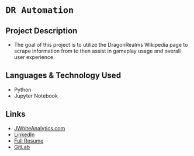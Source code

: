 # `DR Automation`

## Project Description

-  The goal of this project is to utilize the DragonRealms Wikipedia page to scrape information from to then assist in gameplay usage and overall user experience.


## Languages & Technology Used

- Python
- Jupyter Notebook


## Links
- [JWhiteAnalytics.com](https://jwhiteanalytics.com)
- [LinkedIn](https://www.linkedin.com/in/jwhite1987)
- [Full Resume](https://jwhiteanalytics.com/JWhite%20DataAnalyst.pdf)
- [GitLab](https://gitlab.com/jimmywhite1987)
